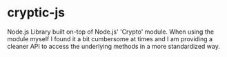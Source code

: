 # cryptic-js
Node.js Library built on-top of Node.js' 'Crypto' module. When using the module myself I found it a bit cumbersome at times and I am providing a cleaner API to access the underlying methods in a more standardized way. 
